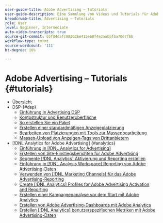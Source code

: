 ```yaml
---
user-guide-title: Adobe Advertising – Tutorials
user-guide-description: Eine Sammlung von Videos und Tutorials für Adobe Advertising.
breadcrumb-title: Advertising – Tutorials
role: User
level: Beginner, Intermediate
auto-video-transcripts: true
source-git-commit: 65f84dafc00203be415e60f4e3aabbfba70d7fbb
workflow-type: tm+mt
source-wordcount: '111'
ht-degree: 16%

---
```



# Adobe Advertising – Tutorials {#tutorials}

+ [Übersicht](overview.md)
+ DSP-{#dsp}
   + [Einführung in Advertising DSP](/help/dsp/intro.md)
   + [Kontostruktur und Benutzeroberfläche](/help/dsp/ui.md)
   + [So erstellen Sie ein Paket](/help/dsp/package-create.md)
   + [Erstellen einer standardmäßigen Anzeigeplatzierung](/help/dsp/placement-create.md)
   + [Bearbeiten von Platzierungen mit Tools zur Massenbearbeitung](/help/dsp/bulk-edit-placement-tools.md)
   + [Massen-Upload von Anzeigen-Tags von Drittanbietern](/help/dsp/bulk-upload-third-party-ad-tags.md)
+ [!DNL Analytics for Adobe Advertising] {#analytics}
   + [Einführung in [!DNL Analytics for Advertising]](/help/integrations/analytics/intro-a4adc.md)
   + [Erstellen von Site-Einstiegsberichten für Adobe Advertising](/help/integrations/analytics/analytics-site-entry-a4adc.md)
   + [Segmente  [!DNL Analytics]  Aktivierung und Reporting erstellen](/help/integrations/analytics/analytics-segments-a4adc.md)
   + [Einführung in  [!DNL Analysis Workspace]  Reporting von Adobe Advertising-Daten](/help/integrations/analytics/analytics-analysis-workspace-a4adc.md)
   + [Verwenden von  [!DNL Marketing Channels]  für das Adobe Advertising-Reporting](/help/integrations/analytics/analytics-reporting-a4adc.md)
   + [Create [!DNL Analytics] Profiles for Adobe Advertising Activation and Reporting](/help/integrations/analytics/analytics-profiles-a4adc.md)
   + [Erstellen einer Kampagnenanalyse vor dem Start mit Adobe Analytics](/help/integrations/analytics/analytics-pre-launch-a4adc.md)
   + [Erstellen von Adobe Advertising-Dashboards mit Adobe Analytics](/help/integrations/analytics/analytics-dashboards-a4adc.md)
   + [Erstellen  [!DNL Analytics]  benutzerspezifischen Metriken mit Adobe Advertising-Daten](/help/integrations/analytics/analytics-custom-metrics-a4adc.md)

<!-- Add to DSP chapter once the videos are complete:
  + [How to Create a Placement](/help/dsp/placement-create.md)
  + [Placement Targeting Capabilities](/help/dsp/placement-targeting.md)
  + [Audience Libraries and Applying Behavioral Targeting](/help/dsp/audience-libraries.md)
-->

<!-- If I move the "Analytics for Advertising chapter into a larger Integrations chapter, then I'll need to set up redirects by copying a CSV file into this repo and populating it for those legacy file names. -->
